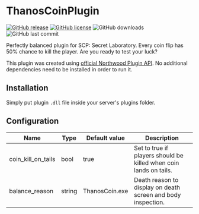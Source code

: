 # ThanosCoinPlugin
[![GitHub release](https://flat.badgen.net/github/release/Pogromca-SCP/ThanosCoinPlugin)](https://github.com/Pogromca-SCP/ThanosCoinPlugin/releases/)
[![GitHub license](https://flat.badgen.net/github/license/Pogromca-SCP/ThanosCoinPlugin)](https://github.com/Pogromca-SCP/ThanosCoinPlugin/blob/main/LICENSE)
![GitHub downloads](https://flat.badgen.net/github/assets-dl/Pogromca-SCP/ThanosCoinPlugin)
![GitHub last commit](https://flat.badgen.net/github/last-commit/Pogromca-SCP/ThanosCoinPlugin/main)

Perfectly balanced plugin for SCP: Secret Laboratory. Every coin flip has 50% chance to kill the player. Are you ready to test your luck?
 
This plugin was created using [official Northwood Plugin API](https://github.com/northwood-studios/NwPluginAPI). No additional dependencies need to be installed in order to run it.
 
## Installation
Simply put plugin `.dll` file inside your server's plugins folder.

## Configuration
| Name               | Type   | Default value  | Description                                                       |
| ------------------ | ------ | -------------- | ----------------------------------------------------------------- |
| coin_kill_on_tails | bool   | true           | Set to true if players should be killed when coin lands on tails. |
| balance_reason     | string | ThanosCoin.exe | Death reason to display on death screen and body inspection.      |
